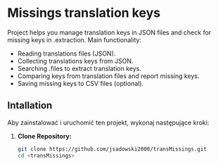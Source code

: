 # Missings translation keys

Project helps you manage translation keys in JSON files and check for missing keys in .extraction. Main functionality:

- Reading translations files  (JSON).
- Collecting translations keys from JSON.
- Searching .files to extract translation keys.
- Comparing  keys from translation files and report missing keys.
- Saving missing keys to CSV files (optional).

## Intallation

Aby zainstalować i uruchomić ten projekt, wykonaj następujące kroki:

1. **Clone Repository:**

   ```bash
   git clone https://github.com/jsadowski2000/transMissings.git
   cd <transMissings>